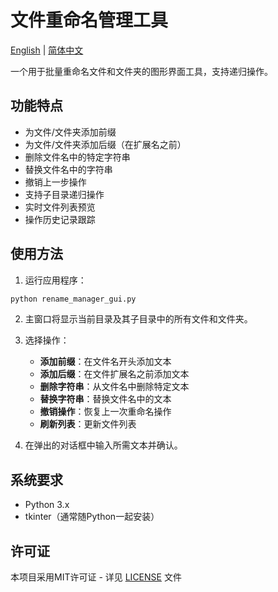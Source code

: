 # 文件重命名管理工具

[English](README.md) | [简体中文](README_CN.md)

一个用于批量重命名文件和文件夹的图形界面工具，支持递归操作。

## 功能特点

- 为文件/文件夹添加前缀
- 为文件/文件夹添加后缀（在扩展名之前）
- 删除文件名中的特定字符串
- 替换文件名中的字符串
- 撤销上一步操作
- 支持子目录递归操作
- 实时文件列表预览
- 操作历史记录跟踪

## 使用方法

1. 运行应用程序：
```bash
python rename_manager_gui.py
```

2. 主窗口将显示当前目录及其子目录中的所有文件和文件夹。

3. 选择操作：
   - **添加前缀**：在文件名开头添加文本
   - **添加后缀**：在文件扩展名之前添加文本
   - **删除字符串**：从文件名中删除特定文本
   - **替换字符串**：替换文件名中的文本
   - **撤销操作**：恢复上一次重命名操作
   - **刷新列表**：更新文件列表

4. 在弹出的对话框中输入所需文本并确认。

## 系统要求

- Python 3.x
- tkinter（通常随Python一起安装）

## 许可证

本项目采用MIT许可证 - 详见 [LICENSE](LICENSE) 文件